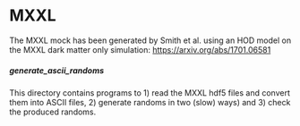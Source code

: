 # MXXL

The MXXL mock has been generated by Smith et al. using an HOD model on the MXXL dark matter only simulation:
https://arxiv.org/abs/1701.06581

##### generate_ascii_randoms
  This directory contains programs to 1) read the MXXL hdf5 files and convert them into ASCII files, 2) generate randoms in two (slow) ways) and 3) check the produced randoms.